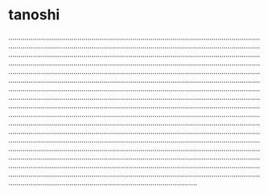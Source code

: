 # tanoshi
.........................................................................................................................................................................................................................................................................................................................................................................................................................................................................................................................................................................................................................................................................................................................................................................................................................................................................................................................................................................................................................................................................................................................................................................................................................................................................................................................................................................................................................................................................................................................................................................................................................................................................................................................................................................................................................................................................................................................................................................................................................................................................................................................................................................................................................................................................................